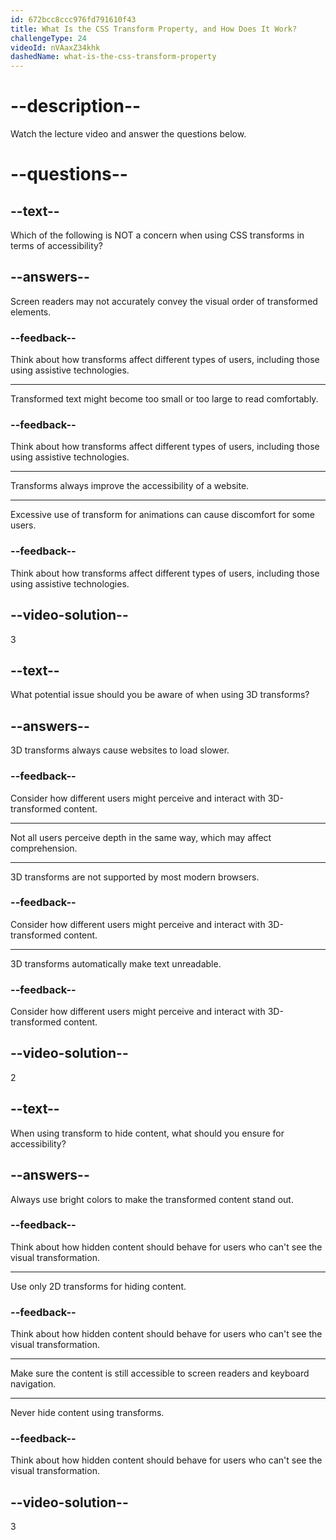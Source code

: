 ```yaml
---
id: 672bcc8ccc976fd791610f43
title: What Is the CSS Transform Property, and How Does It Work?
challengeType: 24
videoId: nVAaxZ34khk
dashedName: what-is-the-css-transform-property
---
```


# --description--

Watch the lecture video and answer the questions below.

# --questions--

## --text--

Which of the following is NOT a concern when using CSS transforms in terms of accessibility?

## --answers--

Screen readers may not accurately convey the visual order of transformed elements.

### --feedback--

Think about how transforms affect different types of users, including those using assistive technologies.

---

Transformed text might become too small or too large to read comfortably.

### --feedback--

Think about how transforms affect different types of users, including those using assistive technologies.

---

Transforms always improve the accessibility of a website.

---

Excessive use of transform for animations can cause discomfort for some users.

### --feedback--

Think about how transforms affect different types of users, including those using assistive technologies.

## --video-solution--

3

## --text--

What potential issue should you be aware of when using 3D transforms?

## --answers--

3D transforms always cause websites to load slower.

### --feedback--

Consider how different users might perceive and interact with 3D-transformed content.

---

Not all users perceive depth in the same way, which may affect comprehension.

---

3D transforms are not supported by most modern browsers.

### --feedback--

Consider how different users might perceive and interact with 3D-transformed content.

---

3D transforms automatically make text unreadable.

### --feedback--

Consider how different users might perceive and interact with 3D-transformed content.

## --video-solution--

2

## --text--

When using transform to hide content, what should you ensure for accessibility?

## --answers--

Always use bright colors to make the transformed content stand out.

### --feedback--

Think about how hidden content should behave for users who can't see the visual transformation.

---

Use only 2D transforms for hiding content.

### --feedback--

Think about how hidden content should behave for users who can't see the visual transformation.

---

Make sure the content is still accessible to screen readers and keyboard navigation.

---

Never hide content using transforms.

### --feedback--

Think about how hidden content should behave for users who can't see the visual transformation.

## --video-solution--

3
